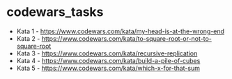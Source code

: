 # codewars_tasks
* Kata 1 - https://www.codewars.com/kata/my-head-is-at-the-wrong-end 
* Kata 2 - https://www.codewars.com/kata/to-square-root-or-not-to-square-root
* Kata 3 - https://www.codewars.com/kata/recursive-replication
* Kata 4 - https://www.codewars.com/kata/build-a-pile-of-cubes
* Kata 5 - https://www.codewars.com/kata/which-x-for-that-sum
